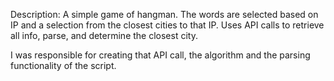 Description:
A simple game of hangman. The words are selected based on IP and a selection from the closest cities to that IP. Uses API calls to retrieve all info, parse, and determine the closest city.

I was responsible for creating that API call, the algorithm and the parsing functionality of the script.
